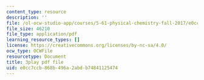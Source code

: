 ```yaml
---
content_type: resource
description: ''
file: /ol-ocw-studio-app/courses/5-61-physical-chemistry-fall-2017/e0cc7ccb868b496a2abdb74841125474_BEs4K6LSGzo.pdf
file_size: 46210
file_type: application/pdf
learning_resource_types: []
license: https://creativecommons.org/licenses/by-nc-sa/4.0/
ocw_type: OCWFile
resourcetype: Document
title: 3play pdf file
uid: e0cc7ccb-868b-496a-2abd-b74841125474
---
```

